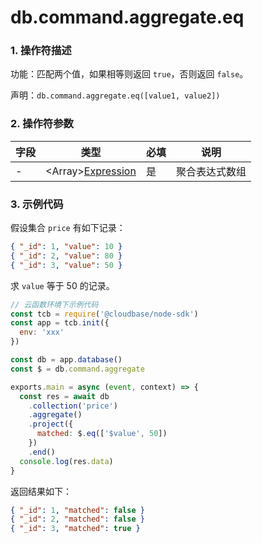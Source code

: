 # db.command.aggregate.eq

### 1. 操作符描述

功能：匹配两个值，如果相等则返回 `true`，否则返回 `false`。

声明：`db.command.aggregate.eq([value1, value2])`

### 2. 操作符参数

| 字段 | 类型                                        | 必填 | 说明           |
| ---- | ------------------------------------------- | ---- | -------------- |
| -    | &lt;Array&gt;[Expression](../expression.md) | 是   | 聚合表达式数组 |

### 3. 示例代码

假设集合 `price` 有如下记录：

```json
{ "_id": 1, "value": 10 }
{ "_id": 2, "value": 80 }
{ "_id": 3, "value": 50 }
```

求 `value` 等于 50 的记录。

```js
// 云函数环境下示例代码
const tcb = require('@cloudbase/node-sdk')
const app = tcb.init({
  env: 'xxx'
})

const db = app.database()
const $ = db.command.aggregate

exports.main = async (event, context) => {
  const res = await db
    .collection('price')
    .aggregate()
    .project({
      matched: $.eq(['$value', 50])
    })
    .end()
  console.log(res.data)
}
```

返回结果如下：

```json
{ "_id": 1, "matched": false }
{ "_id": 2, "matched": false }
{ "_id": 3, "matched": true }
```
